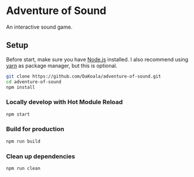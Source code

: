 # Adventure of Sound

An interactive sound game.

## Setup

Before start, make sure you have [Node.js](https://nodejs.org/en/) installed. I also recommend using [yarn](https://yarnpkg.com/lang/en/) as package manager, but this is optional.

```bash
git clone https://github.com/DaKoala/adventure-of-sound.git
cd adventure-of-sound
npm install
```

### Locally develop with Hot Module Reload

```bash
npm start
```

### Build for production

```bash
npm run build
```

### Clean up dependencies

```bash
npm run clean
```
